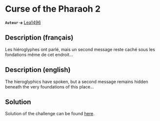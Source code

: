 # Curse of the Pharaoh 2

**`Auteur·e`** [Lea1496](https://github.com/Lea1496)

## Description (français)

  Les hiéroglyphes ont parlé, mais un second message reste caché sous les fondations même de cet endroit...

## Description (english)

  The hieroglyphics have spoken, but a second message remains hidden beneath the very foundations of this place...

## Solution

Solution of the challenge can be found [here](solution/).
